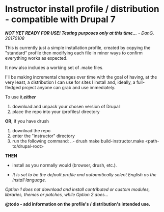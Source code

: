 # Instructor install profile / distribution - compatible with Drupal 7

*__NOT YET READY FOR USE!  Testing purposes only at this time...__ - DanG, 20170108*

This is currently just a simple installation profile, created by copying the "standard" profile then modifying each file in minor ways to confirm everything works as expected.

It now also includes a working set of .make files.

I'll be making incremental changes over time with the goal of having, at the very least, a distribution I can use for sites I install and, ideally, a full-fledged project anyone can grab and use immediately.

To use it,*__either__*
1. download and unpack your chosen version of Drupal
2. place the repo into your <drupal-root>/profiles/ directory
 
__OR__, if you have drush
 
1. download the repo
2. enter the "instructor" directory
3. run the following command:
..- drush make build-instructor.make <path-to/drupal-root>

__THEN__

* install as you normally would (browser, drush, etc.).
 - *It is set to be the default profile and automatically select English as the install language.*

*Option 1 does not download and install contributed or custom modules, libraries, themes or patches, while Option 2 does...*

__@todo - add information on the profile's / distribution's intended use.__
